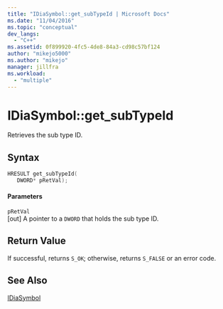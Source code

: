 ```yaml
---
title: "IDiaSymbol::get_subTypeId | Microsoft Docs"
ms.date: "11/04/2016"
ms.topic: "conceptual"
dev_langs: 
  - "C++"
ms.assetid: 0f899920-4fc5-4de8-84a3-cd98c57bf124
author: "mikejo5000"
ms.author: "mikejo"
manager: jillfra
ms.workload: 
  - "multiple"
---
```

# IDiaSymbol::get_subTypeId
Retrieves the sub type ID.  
  
## Syntax  
  
```C++  
HRESULT get_subTypeId(   
   DWORD* pRetVal);  
```  
  
#### Parameters  
 `pRetVal`  
 [out] A pointer to a `DWORD` that holds the sub type ID.  
  
## Return Value  
 If successful, returns `S_OK`; otherwise, returns `S_FALSE` or an error code.  
  
## See Also  
 [IDiaSymbol](../../debugger/debug-interface-access/idiasymbol.md)